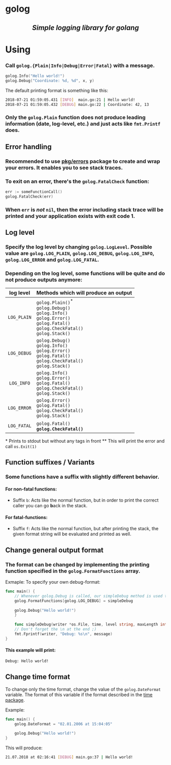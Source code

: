 # **golog**

<div align="center">

## *Simple logging library for golang*

</div>

# Using

### Call `golog.{Plain|Info|Debug|Error|Fatal}` with a message.

```go
golog.Info("Hello world!")
golog.Debug("Coordinate: %d, %d", x, y)
```

The default printing format is something like this:

```bash
2018-07-21 01:59:05.431 [INFO]  main.go:21 | Hello world!
2018-07-21 01:59:05.432 [DEBUG] main.go:22 | Coordinate: 42, 13
```

### Only the `golog.Plain` function does not produce leading information (date, log-level, etc.) and just acts like `fmt.Printf` does.

## Error handling

### Recommended to use [pkg/errors](https://github.com/pkg/errors) package to create and wrap your errors. It enables you to see stack traces.

### To exit on an error, there's the `golog.FatalCheck` function:

```go
err := someFunctionCall()
golog.FatalCheck(err)
```

### When `err` is *not* `nil`, then the error including stack trace will be printed and your application exists with exit code 1.

## Log level

### Specify the log level by changing `golog.LogLevel`. Possible value are `golog.LOG_PLAIN`, `golog.LOG_DEBUG`, `golog.LOG_INFO`, `golog.LOG_ERROR` and `golog.LOG_FATAL`.

### Depending on the log level, some functions will be quite and do not produce outputs anymore:

| log level | Methods which will produce an output |
|:--:|:--|
| `LOG_PLAIN` | `golog.Plain()`<sup>*</sup><br>`golog.Debug()`<br>`golog.Info()`<br>`golog.Error()`<br>`golog.Fatal()`<br>`golog.CheckFatal()`<br>`golog.Stack()` |
| `LOG_DEBUG` | `golog.Debug()`<br>`golog.Info()`<br>`golog.Error()`<br>`golog.Fatal()`<br>`golog.CheckFatal()`<br>`golog.Stack()` |
| `LOG_INFO` | `golog.Info()`<br>`golog.Error()`<br>`golog.Fatal()`<br>`golog.CheckFatal()`<br>`golog.Stack()` |
| `LOG_ERROR` | `golog.Error()`<br>`golog.Fatal()`<br>`golog.CheckFatal()`<br>`golog.Stack()` |
| `LOG_FATAL` | `golog.Fatal()`<sup>**</sup><br>`golog.CheckFatal()`<sup>**</sup> |
\* Prints to stdout but without any tags in front
\*\* This will print the error and call `os.Exit(1)`

## Function suffixes / Variants

### Some functions have a suffix with slightly different behavior.

#### For non-fatal functions:

* Suffix `b`: Acts like the normal function, but in order to print the correct caller you can go **b**ack in the stack.

#### For fatal-functions:

* Suffix `f`: Acts like the normal function, but after printing the stack, the given format string will be evaluated and printed as well.

## Change general output format

### The format can be changed by implementing the printing function specified in the `golog.FormatFunctions` array.

Exmaple: To specify your own debug-format:

```go
func main() {
    // Whenever golog.Debug is called, our simpleDebug method is used to produce the output.
    golog.FormatFunctions[golog.LOG_DEBUG] = simpleDebug
    
    golog.Debug("Hello world!")
    }
    
    func simpleDebug(writer *os.File, time, level string, maxLength int, caller, message string) {
    // Don't forget the \n at the end ;)
    fmt.Fprintf(writer, "Debug: %s\n", message)
}
```

#### This example will print:

```bash
Debug: Hello world!
```

## Change time format

To change only the time format, change the value of the `golog.DateFormat` variable. The format of this variable if the
format described in the [time package](https://golang.org/pkg/time/).

Example:

```go
func main() {
    golog.DateFormat = "02.01.2006 at 15:04:05"
    
    golog.Debug("Hello world!")
}
```

This will produce:

```bash
21.07.2018 at 02:16:41 [DEBUG] main.go:37 | Hello world!
```